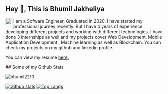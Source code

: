 ## Hey 👋, This is Bhumil Jakheliya

<a href="https://www.linkedin.com/in/bhumil2210/">
  <img align="left" alt="Bhumil's LinkdeIN" width="22px" src="https://cdn.jsdelivr.net/npm/simple-icons@v3/icons/linkedin.svg" />
</a>

<p align='left'>I am a Sofware Engineer, Graduated in 2020. I have started my professional journey recently. But I have 4 years of experience developing different projects and working with different technologies. I have done 3 internships as well and my projects cover Web Development, Mobile Application Development , Machine learning as well as Blockchain. You can check my projects on my github and linkedin profile. </p><p align='left'> You can view my resume <a href='https://drive.google.com/file/d/16iL5qlnltu5QgBTmq24f-TX-8dV4tXaA/view?usp=sharing ' target=_blank><u>here</u>.</a></p>
## Some of my Github Stats
<p align=left> <img src=https://komarev.com/ghpvc/?username=bhumil2210 alt=bhumil2210 /> </p>

[![Github stats](https://github-readme-stats.vercel.app/api?username=bhumil2210&show_icons=true&include_all_commits=true)](https://github.com/bhumil2210/github-readme-stats)
[![Top Langs](https://github-readme-stats.vercel.app/api/top-langs/?username=bhumil2210&layout=compact)](https://github.com/bhumil2210/github-readme-stats)

<!--
**bhumil2210/bhumil2210** is a ✨ _special_ ✨ repository because its `README.md` (this file) appears on your GitHub profile.

Here are some ideas to get you started:

- 🔭 I’m currently working on ...
- 🌱 I’m currently learning ...
- 👯 I’m looking to collaborate on ...
- 🤔 I’m looking for help with ...
- 💬 Ask me about ...
- 📫 How to reach me: ...
- 😄 Pronouns: ...
- ⚡ Fun fact: ...
-->
